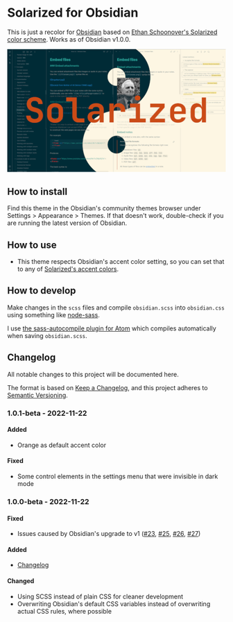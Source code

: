 # Solarized for Obsidian

This is just a recolor for [Obsidian](https://obsidian.md/) based on [Ethan Schoonover's Solarized color scheme](https://ethanschoonover.com/solarized/). Works as of Obsidian v1.0.0.

![Solarized for Obsidian](./screenshot.png)

## How to install

Find this theme in the Obsidian's community themes browser under Settings > Appearance > Themes. If that doesn't work, double-check if you are running the latest version of Obsidian.

## How to use

- This theme respects Obsidian's accent color setting, so you can set that to any of [Solarized's accent colors](https://ethanschoonover.com/solarized/#the-values).

## How to develop

Make changes in the `scss` files and compile `obsidian.scss` into `obsidian.css` using something like [node-sass](https://www.npmjs.com/package/node-sass).

I use [the sass-autocompile plugin for Atom](https://atom.io/packages/sass-autocompile) which compiles automatically when saving `obsidian.scss`.

## Changelog

All notable changes to this project will be documented here.

The format is based on [Keep a Changelog](https://keepachangelog.com/en/1.0.0/), and this project adheres to [Semantic Versioning](https://semver.org/spec/v2.0.0.html).

### 1.0.1-beta - 2022-11-22

#### Added

- Orange as default accent color

#### Fixed

- Some control elements in the settings menu that were invisible in dark mode

### 1.0.0-beta - 2022-11-22

#### Fixed

- Issues caused by Obsidian's upgrade to v1 ([#23](https://github.com/Slowbad/obsidian-solarized/issues/23), [#25](https://github.com/Slowbad/obsidian-solarized/issues/25), [#26](https://github.com/Slowbad/obsidian-solarized/issues/26), [#27](https://github.com/Slowbad/obsidian-solarized/issues/27))

#### Added

- [Changelog](#changelog)

#### Changed

- Using SCSS instead of plain CSS for cleaner development
- Overwriting Obsidian's default CSS variables instead of overwriting actual CSS rules, where possible
